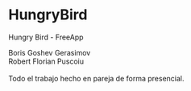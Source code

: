 # HungryBird
Hungry Bird - FreeApp

Boris Goshev Gerasimov</br>
Robert Florian Puscoiu
</br></br>
Todo el trabajo hecho en pareja de forma presencial.
